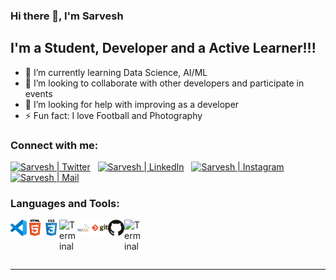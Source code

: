 ### Hi there 👋, I'm Sarvesh

## I'm a Student, Developer and a Active Learner!!! 

<!--
**Sarvesh-Ramani/Sarvesh-Ramani** is a ✨ _special_ ✨ repository because its `README.md` (this file) appears on your GitHub profile.

Here are some ideas to get you started:
-->
- 🌱 I’m currently learning Data Science, AI/ML
- 👯 I’m looking to collaborate with other developers and participate in events
- 🤔 I’m looking for help with improving as a developer
- ⚡ Fun fact: I love Football and Photography

### Connect with me:

[<img alt="Sarvesh | Twitter" width="22px" src="https://cdn.jsdelivr.net/npm/simple-icons@v3/icons/twitter.svg" />][twitter]
&nbsp;
[<img alt="Sarvesh | LinkedIn" width="22px" src="https://cdn.jsdelivr.net/npm/simple-icons@v3/icons/linkedin.svg" />][linkedin]
&nbsp;
[<img alt="Sarvesh | Instagram" width="22px" src="https://cdn.jsdelivr.net/npm/simple-icons@v3/icons/instagram.svg" />][instagram]
&nbsp;
[<img alt="Sarvesh | Mail" width="22px" src="https://cdn.jsdelivr.net/npm/simple-icons@v3/icons/gmail.svg" />][gmail]
<br />

### Languages and Tools:
<p>
<img align="left" alt="Visual Studio Code" width="26px" src="https://raw.githubusercontent.com/github/explore/80688e429a7d4ef2fca1e82350fe8e3517d3494d/topics/visual-studio-code/visual-studio-code.png" />
&nbsp;
<img align="left" alt="HTML5" width="26px" src="https://raw.githubusercontent.com/github/explore/80688e429a7d4ef2fca1e82350fe8e3517d3494d/topics/html/html.png" />
&nbsp;
<img align="left" alt="CSS3" width="26px" src="https://raw.githubusercontent.com/github/explore/80688e429a7d4ef2fca1e82350fe8e3517d3494d/topics/css/css.png" />
&nbsp;
<img align="left" alt="Terminal" width="26px" src="https://img.icons8.com/dusk/64/000000/python.png" />
&nbsp;
<img align="left" alt="MySQL" width="26px" src="https://raw.githubusercontent.com/github/explore/80688e429a7d4ef2fca1e82350fe8e3517d3494d/topics/mysql/mysql.png" />
&nbsp;
<img align="left" alt="Git" width="26px" src="https://raw.githubusercontent.com/github/explore/80688e429a7d4ef2fca1e82350fe8e3517d3494d/topics/git/git.png" />
&nbsp;
<img align="left" alt="GitHub" width="26px" src="https://raw.githubusercontent.com/github/explore/78df643247d429f6cc873026c0622819ad797942/topics/github/github.png" />
&nbsp;
<img align="left" alt="Terminal" width="26px" src="https://img.icons8.com/dusk/64/000000/linux.png" />
&nbsp;
</p>
<br />
<br />

---

[twitter]: https://twitter.com/SarveshRamani
[instagram]: https://www.instagram.com/_.sarveshhh10._/
[linkedin]: https://www.linkedin.com/in/sarvesh-ramani-225714121/
[gmail]: https://mail.google.com/mail/u/2/#inbox
